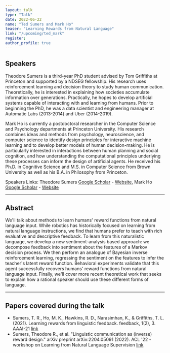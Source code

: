 ```yaml
---
layout: talk
type: "Talk"
date: 2022-06-22
name: "Ted Sumers and Mark Ho"
teaser: "Learning Rewards from Natural Language"
link: "/upcoming/ted_mark" 
register: 
author_profile: true
---
```



## Speakers
Theodore Sumers is a third-year PhD student advised by Tom Griffiths at Princeton and supported by a NDSEG fellowship. His research uses reinforcement learning and decision theory to study human communication. Theoretically, he is interested in explaining how societies accumulate information over generations. Practically, he hopes to develop artificial systems capable of interacting with and learning from humans. Prior to beginning the PhD, he was a data scientist and engineering manager at Automatic Labs (2013-2014) and Uber (2014-2019).

Mark Ho is currently a postdoctoral researcher in the Computer Science and Psychology departments at Princeton University. His research combines ideas and methods from psychology, neuroscience, and computer science to identify design principles for interactive machine learning and to develop better models of human decision-making. He is particularly interested in interactions between human planning and social cognition, and how understanding the computational principles underlying these processes can inform the design of artificial agents. He received his Ph.D. in Cognitive Science and M.S. in Computer Science from Brown University as well as his B.A. in Philosophy from Princeton.

Speakers Links: Theodore Sumers [Google Scholar](https://scholar.google.com/citations?user=xZal_nUAAAAJ&hl=en&oi=sra) - [Website](https://www.tedsumers.info/), Mark Ho [Google Scholar](https://scholar.google.com/citations?user=yK7yTiwAAAAJ&hl=en&oi=sra) - [Website](https://markkho.github.io/)

---
## Abstract
We'll talk about methods to learn humans' reward functions from natural language input. While robotics has historically focused on learning from natural language instructions, we find that humans prefer to teach with rich evaluative and descriptive feedback. To learn from this naturalistic language, we develop a new sentiment-analysis based approach: we decompose feedback into sentiment about the features of a Markov decision process. We then perform an analogue of Bayesian inverse reinforcement learning, regressing the sentiment on the features to infer the teacher's latent reward function. Behavioral experiments validate that this agent successfully recovers humans' reward functions from natural language input. Finally, we'll cover more recent theoretical work that seeks to explain how a rational speaker should use these different forms of language.

---
## Papers covered during the talk
* Sumers, T. R., Ho, M. K., Hawkins, R. D., Narasimhan, K., & Griffiths, T. L. (2021). Learning rewards from linguistic feedback. feedback, 1(2), 3. AAAI-21 [link](https://arxiv.org/abs/2009.14715)
* Sumers, Theodore R., et al. "Linguistic communication as (inverse) reward design." arXiv preprint arXiv:2204.05091 (2022). ACL '22 - workshop on Learning from Natural Language Supervision [link](https://arxiv.org/abs/2204.05091)



